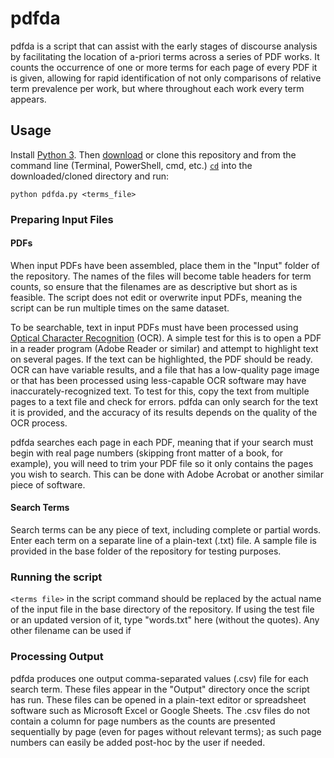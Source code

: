 # pdfda
pdfda is a script that can assist with the early stages of discourse analysis by facilitating the location of a-priori terms across a series of PDF works. It counts the occurrence of one or more terms for each page of every PDF it is given, allowing for rapid identification of not only comparisons of relative term prevalence per work, but where throughout each work every term appears.

## Usage
Install [Python 3](https://www.python.org/downloads/). Then [download](https://github.com/tylerdq/pdfda/archive/master.zip) or clone this repository and from the command line (Terminal, PowerShell, cmd, etc.) [`cd`](https://www.git-tower.com/learn/git/ebook/en/command-line/appendix/command-line-101) into the downloaded/cloned directory and run:

`python pdfda.py <terms_file>`

### Preparing Input Files
#### PDFs
When input PDFs have been assembled, place them in the "Input" folder of the repository. The names of the files will become table headers for term counts, so ensure that the filenames are as descriptive but short as is feasible. The script does not edit or overwrite input PDFs, meaning the script can be run multiple times on the same dataset.

To be searchable, text in input PDFs must have been processed using [Optical Character Recognition](https://en.wikipedia.org/wiki/Optical_character_recognition) (OCR). A simple test for this is to open a PDF in a reader program (Adobe Reader or similar) and attempt to highlight text on several pages. If the text can be highlighted, the PDF should be ready. OCR can have variable results, and a file that has a low-quality page image or that has been processed using less-capable OCR software may have inaccurately-recognized text. To test for this, copy the text from multiple pages to a text file and check for errors. pdfda can only search for the text it is provided, and the accuracy of its results depends on the quality of the OCR process.

pdfda searches each page in each PDF, meaning that if your search must begin with real page numbers (skipping front matter of a book, for example), you will need to trim your PDF file so it only contains the pages you wish to search. This can be done with Adobe Acrobat or another similar piece of software.

#### Search Terms
Search terms can be any piece of text, including complete or partial words. Enter each term on a separate line of a plain-text (.txt) file. A sample file is provided in the base folder of the repository for testing purposes.

### Running the script
`<terms file>` in the script command should be replaced by the actual name of the input file in the base directory of the repository. If using the test file or an updated version of it, type "words.txt" here (without the quotes). Any other filename can be used if 

### Processing Output
pdfda produces one output comma-separated values (.csv) file for each search term. These files appear in the "Output" directory once the script has run. These files can be opened in a plain-text editor or spreadsheet software such as Microsoft Excel or Google Sheets. The .csv files do not contain a column for page numbers as the counts are presented sequentially by page (even for pages without relevant terms); as such page numbers can easily be added post-hoc by the user if needed.